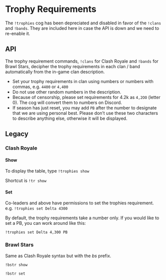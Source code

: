 # Trophy Requirements

The `!trophies` cog has been depreciated and disabled in favor of the `!clans` and `!bands`. They are included here in case the API is down and we need to re-enable it.

## API

The trophy requirement commands, `!clans` for Clash Royale and `!bands` for Brawl Stars, decipher the trophy requirements in each clan / band automatically from the in-game clan description.

- Set your trophy requirements in clan using numbers or numbers with commas, e.g. `4400` or `4,400`
- Do not use other random numbers in the description.
- Because of censorship, please set requirements for 4.2k as `4,2OO` (letter 0). The cog will convert them to numbers on Discord.
- If season has just reset, you may add `PB` after the number to designate that we are using personal best. Please don’t use these two characters to describe anything else, otherwise it will be displayed.

## Legacy

### Clash Royale

#### Show

To display the table, type `!trophies show`

Shortcut is `!tr show`

#### Set

Co-leaders and above have permissions to set the trophies requirement. e.g. `!trophies set Delta 4300`

By default, the trophy requirements take a number only. If you would like to set a PB, you can work around like this:

`!trophies set Delta 4,300 PB`

### Brawl Stars

Same as Clash Royale syntax but with the _bs_ prefix.

`!bstr show`

`!bstr set`
